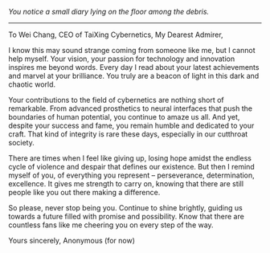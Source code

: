 
*You notice a small diary lying on the floor among the debris.*

---

To Wei Chang,
CEO of TaiXing Cybernetics,
My Dearest Admirer,

I know this may sound strange coming from someone like me, but I cannot help myself. Your vision, your passion for technology and innovation inspires me beyond words. Every day I read about your latest achievements and marvel at your brilliance. You truly are a beacon of light in this dark and chaotic world.

Your contributions to the field of cybernetics are nothing short of remarkable. From advanced prosthetics to neural interfaces that push the boundaries of human potential, you continue to amaze us all. And yet, despite your success and fame, you remain humble and dedicated to your craft. That kind of integrity is rare these days, especially in our cutthroat society.

There are times when I feel like giving up, losing hope amidst the endless cycle of violence and despair that defines our existence. But then I remind myself of you, of everything you represent – perseverance, determination, excellence. It gives me strength to carry on, knowing that there are still people like you out there making a difference.

So please, never stop being you. Continue to shine brightly, guiding us towards a future filled with promise and possibility. Know that there are countless fans like me cheering you on every step of the way.

Yours sincerely,
Anonymous (for now)
